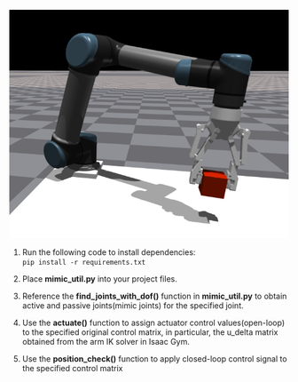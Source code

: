 ![](assets/example_img.png)

1. Run the following code to install dependencies: </br>
   `pip install -r requirements.txt`

2. Place <strong>mimic_util.py</strong> into your project files.

3. Reference the <strong>find_joints_with_dof()</strong> function in <strong>mimic_util.py</strong> to obtain active and passive joints(mimic joints) for the specified joint.

4. Use the <strong>actuate()</strong> function to assign actuator control values(open-loop) to the specified original control matrix, in particular, the u_delta matrix obtained from the arm IK solver in Isaac Gym.

5. Use the <strong>position_check()</strong> function to apply closed-loop control signal to the specified control matrix
